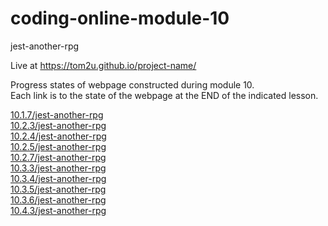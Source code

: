 # coding-online-module-10

jest-another-rpg  

Live at https://tom2u.github.io/project-name/  

Progress states of webpage constructed during module 10.  
Each link is to the state of the webpage at the END of the indicated lesson.  

[10.1.7/jest-another-rpg](https://tom2u.github.io/coding-online-module-10/10.1.7/jest-another-rpg)  
[10.2.3/jest-another-rpg](https://tom2u.github.io/coding-online-module-10/10.2.3/jest-another-rpg)  
[10.2.4/jest-another-rpg](https://tom2u.github.io/coding-online-module-10/10.2.3/jest-another-rpg)  
[10.2.5/jest-another-rpg](https://tom2u.github.io/coding-online-module-10/10.2.5/jest-another-rpg)  
[10.2.7/jest-another-rpg](https://tom2u.github.io/coding-online-module-10/10.2.7/jest-another-rpg)  
[10.3.3/jest-another-rpg](https://tom2u.github.io/coding-online-module-10/10.3.3/jest-another-rpg)  
[10.3.4/jest-another-rpg](https://tom2u.github.io/coding-online-module-10/10.3.4/jest-another-rpg)  
[10.3.5/jest-another-rpg](https://tom2u.github.io/coding-online-module-10/10.3.5/jest-another-rpg)  
[10.3.6/jest-another-rpg](https://tom2u.github.io/coding-online-module-10/10.3.6/jest-another-rpg)  
[10.4.3/jest-another-rpg](https://tom2u.github.io/coding-online-module-10/10.4.3/jest-another-rpg)  
